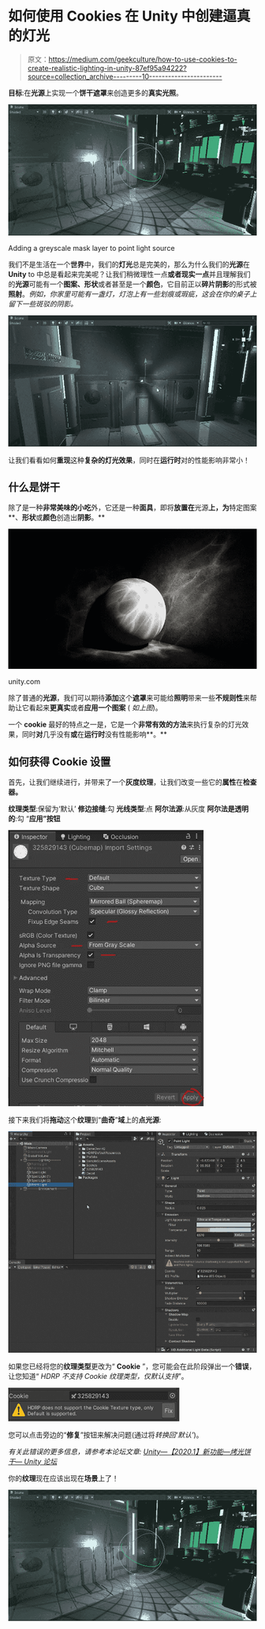 # 如何使用 Cookies 在 Unity 中创建逼真的灯光

> 原文：<https://medium.com/geekculture/how-to-use-cookies-to-create-realistic-lighting-in-unity-87ef95a94222?source=collection_archive---------10----------------------->

**目标**:在**光源**上实现一个**饼干遮罩**来创造更多的**真实光照**。

![](img/021e78a8d76af0e94b13af0840517b77.png)

Adding a greyscale mask layer to point light source

我们不是生活在一个**世界**中，我们的**灯光**总是完美的，那么为什么我们的**光源**在 **Unity** to 中总是看起来完美呢？让我们稍微理性一点**或者现实一点**并且理解我们的**光源**可能有一个**图案、形状**或者甚至是一个**颜色**，它目前正以**碎片阴影**的形式被**照射**。*例如，你家里可能有一盏灯，灯泡上有一些划痕或瑕疵，这会在你的桌子上留下一些斑驳的阴影。*

![](img/2a803e38044b2901779bd64f394823c6.png)

让我们看看如何**重现**这种**复杂的灯光效果**，同时在**运行时**对的性能影响非常小！

## 什么是饼干

除了是一种**非常美味的小吃**外，它还是一种**面具**，即将**放置在**光源**上，为**特定图案**、**形状**或**颜色**创造出**阴影**。**

![](img/f737aa5970ac2ad46f4c9154c4455e67.png)

unity.com

除了普通的**光源**，我们可以期待**添加**这个**遮罩**来可能给**照明**带来一些**不规则性**来帮助让它看起来**更真实**或者**应用一个图案** ( *如上图*)。

一个 **cookie** 最好的特点之一是，它是一个**非常有效的方法**来执行复杂的灯光效果，同时**对**几乎没有**或**在**运行时**没有性能影响**。**

## 如何获得 Cookie 设置

首先，让我们继续进行，并带来了一个**灰度纹理**，让我们改变一些它的**属性**在**检查器。**

**纹理类型**:保留为‘默认’
**修边接缝**:勾
**光线类型**:点
**阿尔法源**:从灰度
**阿尔法是透明的**:勾
“**应用”按钮**

![](img/6d05e7754cc857bfae2c43d7ee6d037f.png)

接下来我们将**拖动**这个**纹理**到“**曲奇**”**域**上的**点光源**:

![](img/4dc89d0d8e49b60df76820165945914e.png)

如果您已经将您的**纹理类型**更改为“ **Cookie** ”，您可能会在此阶段弹出一个**错误**，让您知道“ *HDRP 不支持 Cookie 纹理类型，仅默认支持*”。

![](img/d85aa5346164ea2f7e91288b4c054218.png)

您可以点击旁边的“**修复**”按钮来解决问题(通过将*转换回‘默认’*)。

*有关此错误的更多信息，请参考本论坛文章:*
[*Unity—【2020.1】新功能—烤光饼干— Unity 论坛*](https://forum.unity.com/threads/2020-1-new-feature-baked-light-cookies.848269/)

你的**纹理**现在应该出现在**场景**上了！

![](img/021e78a8d76af0e94b13af0840517b77.png)